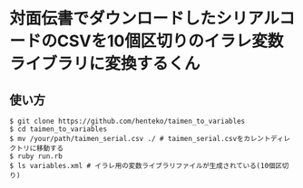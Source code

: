 # 対面伝書でダウンロードしたシリアルコードのCSVを10個区切りのイラレ変数ライブラリに変換するくん

## 使い方

```
$ git clone https://github.com/henteko/taimen_to_variables
$ cd taimen_to_variables
$ mv /your/path/taimen_serial.csv ./ # taimen_serial.csvをカレントディレクトリに移動する
$ ruby run.rb
$ ls variables.xml # イラレ用の変数ライブラリファイルが生成されている(10個区切り)
```
